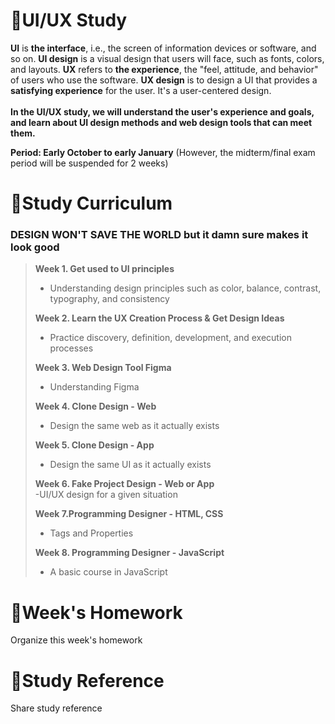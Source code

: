 # 📕UI/UX Study
**UI** is **the interface**, i.e., the screen of information devices or software, and so on. **UI design** is a visual design that users will face, such as fonts, colors, and layouts. **UX** refers to **the experience**, the "feel, attitude, and behavior" of users who use the software. **UX design** is to design a UI that provides a **satisfying experience** for the user. It's a user-centered design. <br><br>
**In the UI/UX study, we will understand the user's experience and goals, and learn about UI design methods and web design tools that can meet them.**

**Period: Early October to early January** (However, the midterm/final exam period will be suspended for 2 weeks)

# 📝Study Curriculum
### **DESIGN WON'T SAVE THE WORLD** but it damn sure makes it look good <br>
> **Week 1. Get used to UI principles**<br>
> - Understanding design principles such as color, balance, contrast, typography, and consistency
>
> **Week 2. Learn the UX Creation Process & Get Design Ideas**<br>
> - Practice discovery, definition, development, and execution processes
>
> **Week 3. Web Design Tool Figma**<br>
> - Understanding Figma
>
> **Week 4. Clone Design - Web**<br>
> - Design the same web as it actually exists
>
> **Week 5. Clone Design - App**<br>
> - Design the same UI as it actually exists
>
> **Week 6. Fake Project Design - Web or App**<br>
> -UI/UX design for a given situation
>
> **Week 7.Programming Designer - HTML, CSS**<br>
> - Tags and Properties
>
> **Week 8. Programming Designer - JavaScript**<br>
> - A basic course in JavaScript




# 📅Week's Homework
Organize this week's homework

# 📑Study Reference
Share study reference


